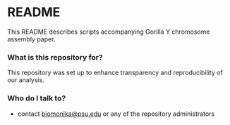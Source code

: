 # README #

This README describes scripts accompanying Gorilla Y chromosome assembly paper.

### What is this repository for? ###

This repository was set up to enhance transparency and reproducibility of our analysis.

### Who do I talk to? ###

* contact biomonika@psu.edu or any of the repository administrators